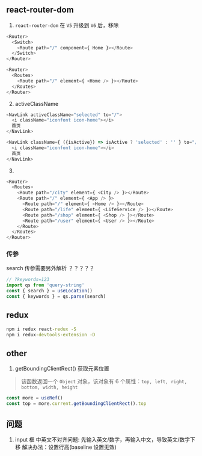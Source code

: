## react-router-dom
1. `react-router-dom` 在 `V5` 升级到 `V6` 后，移除 <Switch>
```js
<Router>
  <Switch>
    <Route path="/" component={ Home }></Route>
  </Switch>
</Router>
```
```js
<Router>
  <Routes>
    <Route path="/" element={ <Home /> }></Route>
  </Routes>
</Router>
```

2. activeClassName
```js
<NavLink activeClassName="selected" to="/">
  <i className="iconfont icon-home"></i>
  首页
</NavLink> 
```
```js
<NavLink className={ ({isActive}) => isActive ? 'selected' : '' } to="/">
  <i className="iconfont icon-home"></i>
  首页
</NavLink> 
```

3. 
```js
<Router>
  <Routes>
    <Route path="/city" element={ <City /> }></Route>
    <Route path="/" element={ <App /> }>
      <Route path="/" element={ <Home /> }></Route>
      <Route path="/life" element={ <LifeService /> }></Route>
      <Route path="/shop" element={ <Shop /> }></Route>
      <Route path="/user" element={ <User /> }></Route>
    </Route>
  </Routes>
</Router>
```

### 传参
search 传参需要另外解析 ？？？？？
```js
// ?keywords=123
import qs from 'query-string'
const { search } = useLocation()
const { keywords } = qs.parse(search)
```

## redux
```cmd
npm i redux react-redux -S
npm i redux-devtools-extension -D
```

## other
1. getBoundingClientRect() 获取元素位置
> 该函数返回一个 `Object` 对象，该对象有 6 个属性：`top, left, right, bottom, width, height`
```js
const more = useRef()
const top = more.current.getBoundingClientRect().top
```


## 问题
1. input 框 中英文不对齐问题: 先输入英文/数字，再输入中文，导致英文/数字下移
解决办法：设置行高(baseline 设置无效)